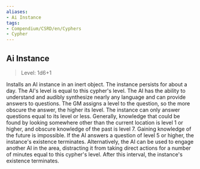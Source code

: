 ```yaml
---
aliases:
- Ai Instance
tags:
- Compendium/CSRD/en/Cyphers
- Cypher
---
```


  
## Ai Instance  
>Level: 1d6+1  
  
Installs an AI instance in an inert object. The instance persists for about a day. The AI's level is equal to this cypher's level. The AI has the ability to understand and audibly synthesize nearly any language and can provide answers to questions. The GM assigns a level to the question, so the more obscure the answer, the higher its level. The instance can only answer questions equal to its level or less. Generally, knowledge that could be found by looking somewhere other than the current location is level 1 or higher, and obscure knowledge of the past is level 7. Gaining knowledge of the future is impossible. If the AI answers a question of level 5 or higher, the instance's existence terminates. Alternatively, the AI can be used to engage another AI in the area, distracting it from taking direct actions for a number of minutes equal to this cypher's level. After this interval, the instance's existence terminates.